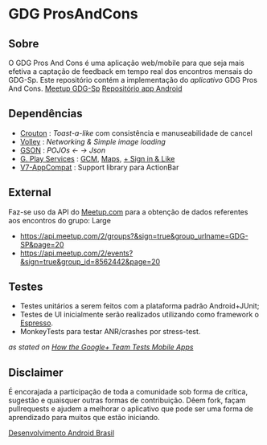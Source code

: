GDG ProsAndCons
======
Sobre
------
O GDG Pros And Cons é uma aplicação web/mobile para que seja mais efetiva a captação de feedback em tempo real dos encontros mensais do GDG-Sp.
Este repositório contém a implementação do *aplicativo* GDG Pros And Cons.
[Meetup GDG-Sp](http://www.meetup.com/GDG-SP/)
[Repositório app Android](https://github.com/cirocosta/gdg-pros-and-cons-android)

Dependências
------

- [Crouton](https://github.com/keyboardsurfer/Crouton) : *Toast-a-like* com consistência e manuseabilidade de cancel
- [Volley](https://developers.google.com/events/io/sessions/325304728) : *Networking & Simple image loading*
- [GSON](https://code.google.com/p/google-gson/) : *POJOs <- -> Json*
- [G. Play Services](http://developer.android.com/google/play-services/index.html) : [GCM](http://developer.android.com/google/gcm/index.html), [Maps](https://developers.google.com/maps/documentation/android/), [+ Sign in & Like](https://developers.google.com/+/mobile/android/)
- [V7-AppCompat](https://developer.android.com/tools/support-library/features.html#v7-appcompat) : Support library para ActionBar 

External
------
Faz-se uso da API do [Meetup.com](www.meetup.com) para a obtenção de dados referentes aos encontros do grupo:
Large
- https://api.meetup.com/2/groups?&sign=true&group_urlname=GDG-SP&page=20
- https://api.meetup.com/2/events?&sign=true&group_id=8562442&page=20

Testes
-----
- Testes unitários a serem feitos com a plataforma padrão Android+JUnit;
- Testes de UI inicialmente serão realizados utilizando como framework o [Espresso](https://code.google.com/p/android-test-kit/).
- MonkeyTests para testar ANR/crashes por stress-test.

*as stated on [How the Google+ Team Tests Mobile Apps](http://googletesting.blogspot.com.br/2013/08/how-google-team-tests-mobile-apps.html)* 


Disclaimer
------
É encorajada a participação de toda a comunidade sob forma de crítica, sugestão e quaisquer outras formas de contribuição.
Dêem fork, façam pullrequests e ajudem a melhorar o aplicativo que pode ser uma forma de aprendizado para muitos que estão iniciando.

[Desenvolvimento Android Brasil](https://plus.google.com/communities/117285913788478579842)
